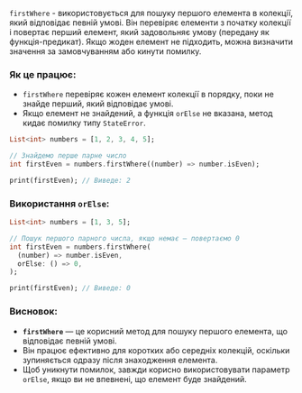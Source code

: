 `firstWhere` - використовується для пошуку першого елемента в колекції, який відповідає певній умові. Він перевіряє елементи з початку колекції і повертає перший елемент, який задовольняє умову (передану як функція-предикат). Якщо жоден елемент не підходить, можна визначити значення за замовчуванням або кинути помилку.
### Як це працює:

- `firstWhere` перевіряє кожен елемент колекції в порядку, поки не знайде перший, який відповідає умові.
- Якщо елемент не знайдений, а функція `orElse` не вказана, метод кидає помилку типу `StateError`.

```dart
List<int> numbers = [1, 2, 3, 4, 5];

// Знайдемо перше парне число
int firstEven = numbers.firstWhere((number) => number.isEven);

print(firstEven); // Виведе: 2
```

### Використання `orElse`:
```dart
List<int> numbers = [1, 3, 5];

// Пошук першого парного числа, якщо немає — повертаємо 0
int firstEven = numbers.firstWhere(
  (number) => number.isEven,
  orElse: () => 0,
);

print(firstEven); // Виведе: 0

```


### Висновок:

- **`firstWhere`** — це корисний метод для пошуку першого елемента, що відповідає певній умові.
- Він працює ефективно для коротких або середніх колекцій, оскільки зупиняється одразу після знаходження елемента.
- Щоб уникнути помилок, завжди корисно використовувати параметр `orElse`, якщо ви не впевнені, що елемент буде знайдений.